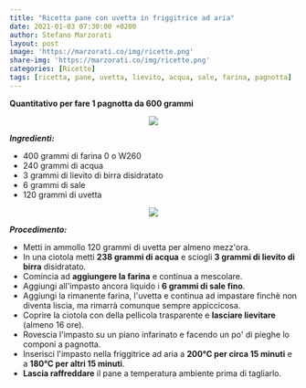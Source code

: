 ```yaml
---
title: "Ricetta pane con uvetta in friggitrice ad aria"
date: 2021-01-03 07:30:00 +0200
author: Stefano Marzorati
layout: post
image: 'https://marzorati.co/img/ricette.png'
share-img: 'https://marzorati.co/img/ricette.png'
categories: [Ricette]
tags: [ricetta, pane, uvetta, lievito, acqua, sale, farina, pagnotta]
---
```

**Quantitativo per fare 1 pagnotta da 600 grammi**   

<p align="center">
  <img src="https://marzorati.co/img/post/pane_uvetta_friggitrice_aria_1.jpg">
</p>   

***Ingredienti:***   

* 400 grammi di farina 0 o W260
* 240 grammi di acqua
* 3 grammi di lievito di birra disidratato
* 6 grammi di sale
* 120 grammi di uvetta

<p align="center">
  <img src="https://marzorati.co/img/post/pane_uvetta_friggitrice_aria_2.jpg">
</p>  

***Procedimento:***   

* Metti in ammollo 120 grammi di uvetta per almeno mezz'ora.
* In una ciotola metti **238 grammi di acqua** e sciogli **3 grammi di lievito di birra** disidratato.
* Comincia ad **aggiungere la farina** e continua a mescolare.   
* Aggiungi all'impasto ancora liquido i **6 grammi di sale fino**.   
* Aggiungi la rimanente farina, l'uvetta e continua ad impastare finchè non diventa liscia, ma rimarrà comunque sempre appiccicosa.
* Coprire la ciotola con della pellicola trasparente e **lasciare lievitare** (almeno 16 ore).  
* Rovescia l'impasto su un piano infarinato e facendo un po' di pieghe lo componi a pagnotta.   
* Inserisci l'impasto nella friggitrice ad aria a **200°C per circa 15 minuti** e a **180°C per altri 15 minuti**.
* **Lascia raffreddare** il pane a temperatura ambiente prima di tagliarlo.  
